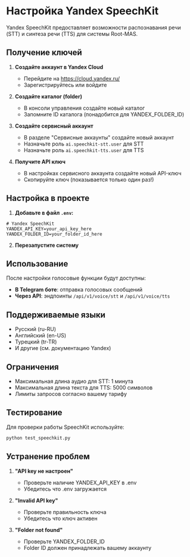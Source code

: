 # Настройка Yandex SpeechKit

Yandex SpeechKit предоставляет возможности распознавания речи (STT) и синтеза речи (TTS) для системы Root-MAS.

## Получение ключей

1. **Создайте аккаунт в Yandex Cloud**
   - Перейдите на https://cloud.yandex.ru/
   - Зарегистрируйтесь или войдите

2. **Создайте каталог (folder)**
   - В консоли управления создайте новый каталог
   - Запомните ID каталога (понадобится для YANDEX_FOLDER_ID)

3. **Создайте сервисный аккаунт**
   - В разделе "Сервисные аккаунты" создайте новый аккаунт
   - Назначьте роль `ai.speechkit-stt.user` для STT
   - Назначьте роль `ai.speechkit-tts.user` для TTS

4. **Получите API ключ**
   - В настройках сервисного аккаунта создайте новый API-ключ
   - Скопируйте ключ (показывается только один раз!)

## Настройка в проекте

1. **Добавьте в файл `.env`:**
```env
# Yandex SpeechKit
YANDEX_API_KEY=your_api_key_here
YANDEX_FOLDER_ID=your_folder_id_here
```

2. **Перезапустите систему**

## Использование

После настройки голосовые функции будут доступны:

- **В Telegram боте**: отправка голосовых сообщений
- **Через API**: эндпоинты `/api/v1/voice/stt` и `/api/v1/voice/tts`

## Поддерживаемые языки

- Русский (ru-RU)
- Английский (en-US)
- Турецкий (tr-TR)
- И другие (см. документацию Yandex)

## Ограничения

- Максимальная длина аудио для STT: 1 минута
- Максимальная длина текста для TTS: 5000 символов
- Лимиты запросов согласно вашему тарифу

## Тестирование

Для проверки работы SpeechKit используйте:

```bash
python test_speechkit.py
```

## Устранение проблем

1. **"API key не настроен"**
   - Проверьте наличие YANDEX_API_KEY в .env
   - Убедитесь что .env загружается

2. **"Invalid API key"**
   - Проверьте правильность ключа
   - Убедитесь что ключ активен

3. **"Folder not found"**
   - Проверьте YANDEX_FOLDER_ID
   - Folder ID должен принадлежать вашему аккаунту